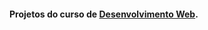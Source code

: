 <h4>Projetos do curso de <a href="https://www.udemy.com/web-completo">Desenvolvimento Web</a>.</h4>
